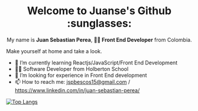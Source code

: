 <h1 align='center'>Welcome to Juanse's Github :sunglasses: </h1>

<p align='center'> My name is <strong>Juan Sebastian Perea</strong>, <strong>👨‍💻 Front End Developer</strong> from Colombia.</p>
<p>Make yourself at home and take a look.</p>

- 🌱 I’m currently learning Reactjs/JavaScript/Front End Development
- 👨‍🎓 Software Developer from Holberton School
- 🤔 I’m looking for experience in Front End development
- 📫 How to reach me: jspbescos15@gmail.com / https://www.linkedin.com/in/juan-sebastian-perea/

[![Top Langs](https://github-readme-stats.vercel.app/api/top-langs/?username=Juanse1595&layout=compact)](https://github.com/anuraghazra/github-readme-stats)
